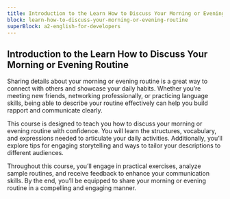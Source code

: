 ```yaml
---
title: Introduction to the Learn How to Discuss Your Morning or Evening Routine
block: learn-how-to-discuss-your-morning-or-evening-routine
superBlock: a2-english-for-developers
---
```


## Introduction to the Learn How to Discuss Your Morning or Evening Routine

Sharing details about your morning or evening routine is a great way to connect with others and showcase your daily habits. Whether you’re meeting new friends, networking professionally, or practicing language skills, being able to describe your routine effectively can help you build rapport and communicate clearly.

This course is designed to teach you how to discuss your morning or evening routine with confidence. You will learn the structures, vocabulary, and expressions needed to articulate your daily activities. Additionally, you’ll explore tips for engaging storytelling and ways to tailor your descriptions to different audiences.

Throughout this course, you’ll engage in practical exercises, analyze sample routines, and receive feedback to enhance your communication skills. By the end, you’ll be equipped to share your morning or evening routine in a compelling and engaging manner.
